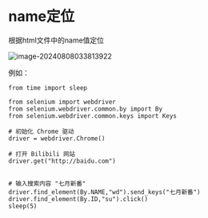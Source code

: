 # name定位



根据html文件中的name值定位

![image-20240808033813922](https://yee-1312555989.cos.ap-guangzhou.myqcloud.com//blog202408080338164.webp)

例如：

```python{15}
from time import sleep

from selenium import webdriver
from selenium.webdriver.common.by import By
from selenium.webdriver.common.keys import Keys

# 初始化 Chrome 驱动
driver = webdriver.Chrome()

# 打开 Bilibili 网站
driver.get("http://baidu.com")


# 输入搜索内容 "七月新番"
driver.find_element(By.NAME,"wd").send_keys("七月新番")
driver.find_element(By.ID,"su").click()
sleep(5)
```